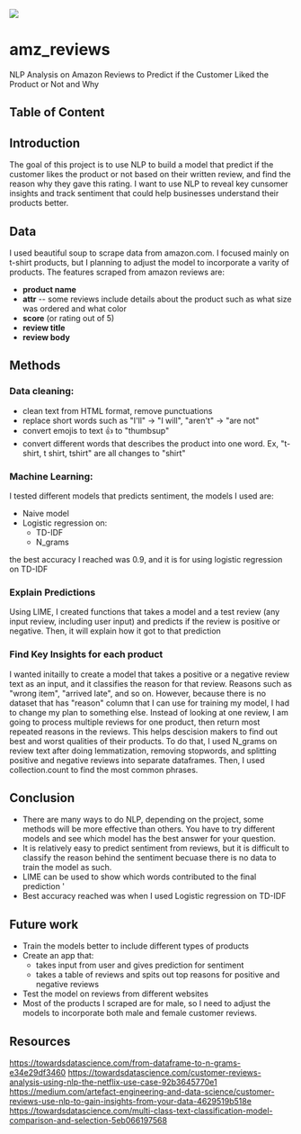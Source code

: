 ![](https://www.business2community.com/wp-content/uploads/2014/04/how-to-get-amazon-reviews.png)

# amz_reviews



NLP Analysis on Amazon Reviews to Predict if the Customer Liked the Product or Not and Why


## Table of Content 
  
## Introduction 


The goal of this project is to use NLP to build a model that predict if the customer likes the product or not based on their written review, and find the reason why they gave this rating. I want to use NLP to reveal key cunsomer insights and track sentiment that could help businesses understand their products better.


## Data
  I used beautiful soup to scrape data from amazon.com. I focused mainly on t-shirt products, but I planning to adjust the model to incorporate a varity of products. The features scraped from amazon reviews are: 
   - **product name**
   - **attr** -- some reviews include details about the product such as what size was ordered and what color 
   - **score** (or rating out of 5)
   - **review title** 
   - **review body**


## Methods 


### Data cleaning:
* clean text from HTML format, remove punctuations 
* replace short words such as "I'll" -> "I will", "aren't" -> "are not"
* convert emojis to text :thumbsup: to "thumbsup"
* convert different words that describes the product into one word. Ex, "t-shirt, t shirt, tshirt" are all changes to "shirt" 



### Machine Learning:
I tested different models that predicts sentiment, the models I used are:
* Naive model
* Logistic regression on:
  * TD-IDF
  * N_grams

the best accuracy I reached was 0.9, and it is for using logistic regression on TD-IDF

### Explain Predictions 
Using LIME, I created functions that takes a model and a test review (any input review, including user input) and predicts if the review is positive or negative. Then, it will explain how it got to that prediction 


### Find Key Insights for each product 
I wanted initailly to create a model that takes a positive or a negative review text as an input, and it classifies the reason for that review. Reasons such as "wrong item", "arrived late", and so on. However, because there is no dataset that has "reason" column that I can use for training my model, I had to change my plan to something else. 
Instead of looking at one review, I am going to process multiple reviews for one product, then return most repeated reasons in the reviews. This helps descision makers to find out best and worst qualities of their products. 
To do that, I used N_grams on review text after doing lemmatization, removing stopwords, and splitting positive and negative reviews into separate dataframes. Then, I used collection.count to find the most common phrases. 

## Conclusion 
* There are many ways to do NLP, depending on the project, some methods will be more effective than others. You have to try different models and see which model has the best answer for your question.
* It is relatively easy to predict sentiment from reviews, but it is difficult to classify the reason behind the sentiment becuase there is no data to train the model as such. 
* LIME can be used to show which words contributed to the final prediction '
* Best accuracy reached was when I used Logistic regression on TD-IDF 



## Future work
* Train the models better to include different types of products 
* Create an app that:
  * takes input from user and gives prediction for sentiment 
  * takes a table of reviews and spits out top reasons for positive and negative reviews 
* Test the model on reviews from different websites
* Most of the products I scraped are for male, so I need to adjust the models to incorporate both male and female customer reviews. 




## Resources 
<https://towardsdatascience.com/from-dataframe-to-n-grams-e34e29df3460>
<https://towardsdatascience.com/customer-reviews-analysis-using-nlp-the-netflix-use-case-92b3645770e1>
<https://medium.com/artefact-engineering-and-data-science/customer-reviews-use-nlp-to-gain-insights-from-your-data-4629519b518e>
<https://towardsdatascience.com/multi-class-text-classification-model-comparison-and-selection-5eb066197568>



 
